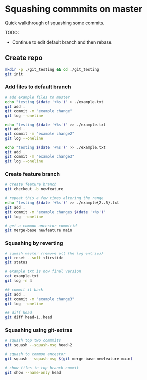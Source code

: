 # Squashing commmits on master

Quick walkthrough of squashing some commits.

TODO:

* Continue to edit default branch and then rebase.

## Create repo

```sh
mkdir -p ./git_testing && cd ./git_testing
git init
```

### Add files to default branch

```sh
# add example files to master
echo "testing $(date '+%s')" > ./example.txt
git add .
git commit -m "example change"
git log --oneline

echo "testing $(date '+%s')" >> ./example.txt
git add .
git commit -m "example change2"
git log --oneline

echo "testing $(date '+%s')" >> ./example.txt
git add .
git commit -m "example change3"
git log --oneline
```

### Create feature branch

```sh
# create feature branch
git checkout -b newfeature

# repeat this a few times altering the range
echo "testing $(date '+%s')" >> ./example{2..5}.txt
git add .
git commit -m "example changes $(date '+%s')"
git log --oneline

# get a common ancestor commitid
git merge-base newfeature main
```

### Squashing by reverting

```sh
# squash master (remove all the log entries)
git reset --soft <firstid>
git status

# example txt is now final version 
cat example.txt
git log -n 4

## commit it back
git add .
git commit -m "example change3"
git log --oneline

## diff head 
git diff head~1..head
```

### Squashing using git-extras

```sh
# squash top two commmits
git squash --squash-msg head~2                         

# squash to common ancestor 
git squash --squash-msg $(git merge-base newfeature main)

# show files in top branch commit
git show --name-only head
```

